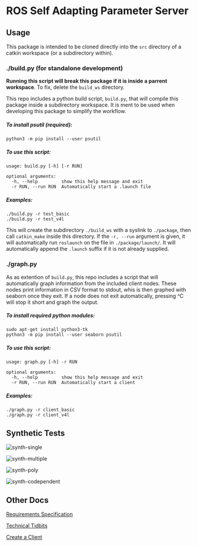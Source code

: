 # ROS Self Adapting Parameter Server

## Usage

This package is intended to be cloned directly into the `src` directory of a
catkin workspace (or a subdirectory within).

### ./build.py (for standalone development)

**Running this script will break this package if it is inside a parrent
workspace**. To fix, delete the `build_ws` directory.

This repo includes a python build script, `build.py`, that will compile this
package inside a subdirectory workspace. It is ment to be used when developing
this package to simplify the workflow.

##### To install psutil (required):

```text
python3 -m pip install --user psutil
```

##### To use this script:

```text
usage: build.py [-h] [-r RUN]

optional arguments:
  -h, --help         show this help message and exit
  -r RUN, --run RUN  Automatically start a .launch file
```

##### Examples:
```text
./build.py -r test_basic
./build.py -r test_v4l
```

This will create the subdirectory `./build_ws` with a syslink to `./package`,
then call `catkin_make` inside this directory. If the `-r, --run` argument is
given, it will automatically run `roslaunch` on the file in
`./package/launch/`. It will automatically append the `.launch` suffix if it is
not already supplied.

### ./graph.py

As as extention of `build.py`, this repo includes a script that will
automatically graph information from the included client nodes. These nodes
print information in CSV format to stdout, whis is then graphed with seaborn
once they exit. If a node does not exit automatically, pressing ^C will stop it
short and graph the output.

##### To install required python modules:
```text
sudo apt-get install python3-tk
python3 -m pip install --user seaborn psutil
```

##### To use this script:

```text
usage: graph.py [-h] -r RUN

optional arguments:
  -h, --help         show this help message and exit
  -r RUN, --run RUN  Automatically start a client
```

##### Examples:
```text
./graph.py -r client_basic
./graph.py -r client_v4l
```

## Synthetic Tests

![synth-single](https://raw.githubusercontent.com/LTU-AutoEV/Adaptable-Parameter-Server/assets/synth_single.png)

![synth-multiple](https://raw.githubusercontent.com/LTU-AutoEV/Adaptable-Parameter-Server/assets/synth_multiple.png)

![synth-poly](https://raw.githubusercontent.com/LTU-AutoEV/Adaptable-Parameter-Server/assets/synth_poly.png)

![synth-codependent](https://raw.githubusercontent.com/LTU-AutoEV/Adaptable-Parameter-Server/assets/synth_codependent.png)

## Other Docs

[Requirements Specification](doc/Requirements%20Specification.md)

[Technical Tidbits](doc/Technical%20Tidbits.md)

[Create a Client](doc/Create%20a%20Client.md)
